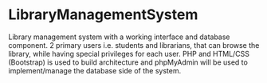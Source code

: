# LibraryManagementSystem

Library management system with a working interface and database component. 2 primary users i.e. students and librarians, that can browse 
the library, while having special privileges for each user. PHP and HTML/CSS (Bootstrap) is  used to build architecture and 
phpMyAdmin will be used to implement/manage the database side of the system.
